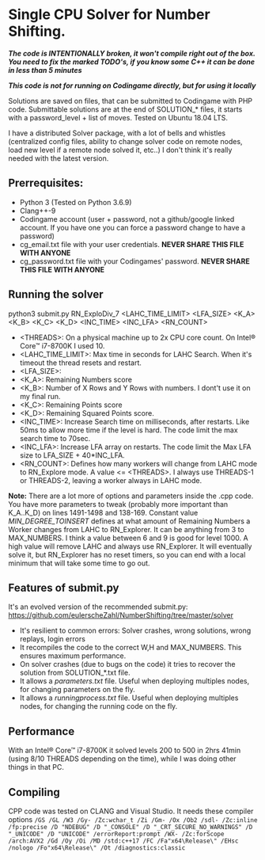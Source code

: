 # Single CPU Solver for Number Shifting.

***The code is INTENTIONALLY broken, it won't compile right out of the box. You need to fix the marked TODO's, if you know some C++ it can be done in less than 5 minutes***

***This code is not for running on Codingame directly, but for using it locally***

Solutions are saved on files, that can be submitted to Codingame with PHP code. Submittable solutions are at the end of SOLUTION_* files, it starts with a password_level + list of moves. Tested on Ubuntu 18.04 LTS. 

I have a distributed Solver package, with a lot of bells and whistles (centralized config files, ability to change solver code on remote nodes, load new level if a remote node solved it, etc..) I don't think it's really needed with the latest version.

## Prerrequisites:

- Python 3 (Tested on Python 3.6.9)
- Clang++-9
- Codingame account (user + password, not a github/google linked account. If you have one you can force a password change to have a password)
- cg_email.txt file with your user credentials. **NEVER SHARE THIS FILE WITH ANYONE**
- cg_password.txt file with your Codingames' password. **NEVER SHARE THIS FILE WITH ANYONE**

## Running the solver

python3 submit.py RN_ExploDiv_7 <THREADS> <LAHC_TIME_LIMIT> <LFA_SIZE> <K_A> <K_B> <K_C> <K_D> <INC_TIME> <INC_LFA> <RN_COUNT>

- \<THREADS>: On a physical machine up to 2x CPU core count. On Intel® Core™ i7-8700K I used 10.
- <LAHC_TIME_LIMIT>: Max time in seconds for LAHC Search. When it's timeout the thread resets and restart.
- <LFA_SIZE>:
- <K_A>: Remaining Numbers score
- <K_B>: Number of X Rows and Y Rows with numbers. I dont't use it on my final run.
- <K_C>: Remaining Points score
- <K_D>: Remaining Squared Points score.
- <INC_TIME>: Increase Search time on milliseconds, after restarts. Like 50ms to allow more time if the level is hard. The code limit the max search time to 70sec.
- <INC_LFA>: Increase LFA array on restarts. The code limit the Max LFA size to LFA_SIZE + 40*INC_LFA.
- <RN_COUNT>: Defines how many workers will change from LAHC mode to RN_Explore mode. A value <= \<THREADS>. I always use THREADS-1 or THREADS-2, leaving a worker always in LAHC mode.

**Note:** There are a lot more of options and parameters inside the .cpp code. You have more parameters to tweak (probably more important than K_A..K_D) on lines 1491-1498 and 138-169.
Constant value *MIN_DEGREE_TOINSERT* defines at what amount of Remaining Numbers a Worker changes from LAHC to RN_Explorer. It can be anything from 3 to MAX_NUMBERS. I think a value 
between 6 and 9 is good for level 1000. A high value will remove LAHC and always use RN_Explorer. It will eventually solve it, but RN_Explorer has no reset timers, so you can end with
a local minimum that will take some time to go out.
 

## Features of submit.py

It's an evolved version of the recommended submit.py: https://github.com/eulerscheZahl/NumberShifting/tree/master/solver

- It's resilient to common errors: Solver crashes, wrong solutions, wrong replays, login errors
- It recompiles the code to the correct W,H and MAX_NUMBERS. This ensures maximum performance.
- On solver crashes (due to bugs on the code) it tries to recover the solution from SOLUTION\_*.txt file.
- It allows a _parameters.txt_ file. Useful when deploying multiples nodes, for changing parameters on the fly.
- It allows a _runningprocess.txt_ file.  Useful when deploying multiples nodes, for changing the running code on the fly.

## Performance

With an Intel® Core™ i7-8700K it solved levels 200 to 500 in 2hrs 41min (using 8/10 THREADS depending on the time), while I was doing other things in that PC.

## Compiling
CPP code was tested on CLANG and Visual Studio. It needs these compiler options ```/GS /GL /W3 /Gy- /Zc:wchar_t /Zi /Gm- /Ox /Ob2 /sdl- /Zc:inline /fp:precise /D "NDEBUG" /D "_CONSOLE" /D "_CRT_SECURE_NO_WARNINGS" /D "_UNICODE" /D "UNICODE" /errorReport:prompt /WX- /Zc:forScope /arch:AVX2 /Gd /Oy /Oi /MD /std:c++17 /FC /Fa"x64\Release\" /EHsc /nologo /Fo"x64\Release\" /Ot /diagnostics:classic ```
